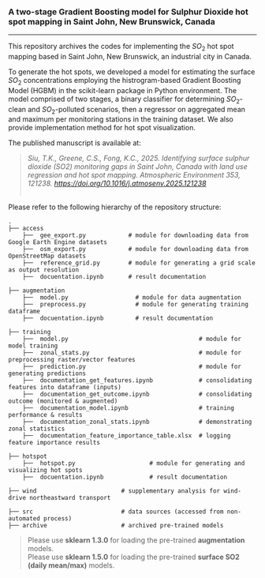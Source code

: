 ### A two-stage Gradient Boosting model for Sulphur Dioxide hot spot mapping in Saint John, New Brunswick, Canada

---------------------------

This repository archives the codes for implementing the $SO_{2}$ hot spot mapping based in Saint John, New Brunswick, an industrial city in Canada.

To generate the hot spots, we developed a model for estimating the surface $SO_{2}$ concentrations employing the histrogram-based Gradient Boosting Model (HGBM) in the scikit-learn package in Python environment.
The model comprised of two stages, a binary classifier for determining $SO_{2}$-clean and $SO_{2}$-polluted scenarios, then a regressor on aggregated mean and maximum per monitoring stations in the training dataset.
We also provide implementation method for hot spot visualization.

The published manuscript is available at:

> <i>Siu, T.K., Greene, C.S., Fong, K.C., 2025. Identifying surface sulphur dioxide (SO2) monitoring gaps in Saint John, Canada with land use regression and hot spot mapping. Atmospheric Environment 353, 121238. <a her="https://doi.org/10.1016/j.atmosenv.2025.121238">https://doi.org/10.1016/j.atmosenv.2025.121238</a></i>
<br><br>


Please refer to the following hierarchy of the repository structure:

    .
    ├── access                   
        ├──  gee_export.py            # module for downloading data from Google Earth Engine datasets
        ├──  osm_export.py            # module for downloading data from OpenStreetMap datasets
        ├──  reference_grid.py        # module for generating a grid scale as output resolution
        ├──  docuentation.ipynb       # result documentation
        
    ├── augmentation                   
        ├──  model.py                   # module for data augmentation
        ├──  preprocess.py              # module for generating training dataframe
        ├──  docuentation.ipynb         # result documentation
        
    ├── training
        ├──  model.py                                     # module for model training
        ├──  zonal_stats.py                               # module for preprocessing raster/vector features
        ├──  prediction.py                                # module for generating predictions
        ├──  documentation_get_features.ipynb             # consolidating features into dataframe (inputs)
        ├──  documentation_get_outcome.ipynb              # consolidating outcome (monitored & augmented)
        ├──  documentation_model.ipynb                    # training performance & results
        ├──  documentation_zonal_stats.ipynb              # demonstrating zonal statistics
        ├──  documentation_feature_importance_table.xlsx  # logging feature importance results

    ├── hotspot
        ├──  hotspot.py                     # module for generating and visualizing hot spots
        ├──  docuentation.ipynb             # result documentation

    ├── wind                        # supplementary analysis for wind-drive northeastward transport
        
    ├── src                         # data sources (accessed from non-automated process)
    ├── archive                     # archived pre-trained models


> Please use <b>sklearn 1.3.0</b> for loading the pre-trained <b>augmentation</b> models. <br>
> Please use <b>sklearn 1.5.0</b> for loading the pre-trained <b>surface SO2 (daily mean/max)</b> models.



